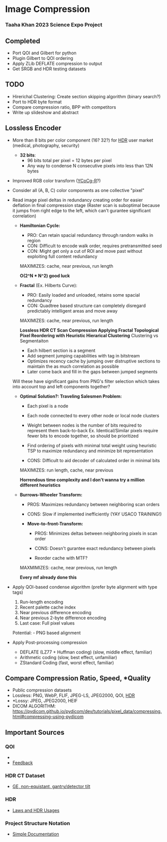
# Image Compression
### Taaha Khan 2023 Science Expo Project

## Completed
- Port QOI and Gilbert for python
- Plugin Gilbert to QOI ordering
- Apply ZLib DEFLATE compression to output
- Get SRGB and HDR testing datasets

## TODO
- Hirerichal Clustering: Create section skipping algorithm (binary search?)
- Port to HDR byte format
- Compare compression ratio, BPP with competitors
- Write up slideshow and abstract

## Lossless Encoder

- More than 8 bits per color component (16? 32?) for [HDR](https://en.wikipedia.org/wiki/Multi-exposure_HDR_capture) user market (medical, photography, security)

	- **32 bits**:
		- 96 bits total per pixel = 12 bytes per pixel
		- Any way to condense N consecutive pixels into less than 12N bytes

- Improved RGB color transform ([YCoCg-R](https://en.wikipedia.org/wiki/YCoCg#The_lifting-based_YCoCg-R_variation)?)
- Consider all (A, B, C) color components as one collective "pixel"

- Read image pixel deltas in redundancy creating order for easier deflation in final compression stage (Raster scan is suboptimal because it jumps from right edge to the left, which can't gurantee significant correlation)

	- **Hamiltonian Cycle:**
		- PRO: Can retain spacial redundancy through random walks in region
		- CON: Difficult to encode walk order, requires pretransmitted seed
		- CON: Might get only a cut of ROI and move past without exploiting full content redundancy

		MAXIMIZES: cache, near previous, run length

		**O(2^N * N^2) good luck**

	- **Fractal** (Ex. Hilberts Curve):

		- PRO: Easily loaded and unloaded, retains some spacial redundancy
		- CON: Quadtree based structure can completely disregard predictably intelligent areas and move away

		MAXIMIZES: cache, near previous, run length

		**Lossless HDR CT Scan Compression Applying Fractal Topological Pixel Reordering with Heuristic Hierarical Clustering**
		Clustering vs Segmentaiton

		- Each hilbert section is a segment
		- Add segment jumping capabilities with tag in bitstream
		- Optimizes recency cache by jumping over distruptive sections to maintain the as much correlation as possible
		- Later come back and fill in the gaps between jumped segments
		
	Will these have significant gains from PNG's filter selection which takes into account top and left components together?

	- **Optimal Solution?: Traveling Salesmen Problem:**
		- Each pixel is a node
		- Each node connected to every other node or local node clusters
		- Weight between nodes is the number of bits required to represent them back-to-back
			Ex. Identical/Similar pixels require fewer bits to encode together, so should be prioritized
		- Find ordering of pixels with minimal total weight using heuristic TSP to maximize redundancy and minimize bit representation
		
		- CONS: Difficult to aid decoder of calculated order in minimal bits

		MAXIMIZES: run length, cache, near previous

		**Horrendous time complexity and I don't wanna try a million different heuristics**

	- **Burrows-Wheeler Transform:**

		- PROS: Maximizes redundancy between neighboring scan orders
		- CONS: Slow if implemented inefficiently (YAY USACO TRAINING!)

		- **Move-to-front-Transform:**
			- PROS: Minimizes deltas between neighboring pixels in scan order
			- CONS: Doesn't gurantee exact redundancy between pixels

			- Reorder cache with MTF?

		MAXMIMIZES: cache, near previous, run length

		**Every mf already done this**
	
- Apply QOI-based condense algorithm (prefer byte alignment with type tags)
	1. Run-length encoding
	2. Recent palette cache index
	3. Near previous difference encoding
	4. Near previous 2-byte difference encoding
	5. Last case: Full pixel values

	Potential:
		- PNG based alignment

- Apply Post-processing compression
	- DEFLATE (LZ77 + Huffman coding) (slow, middle effect, familiar)
	- Arithmetic coding (slow, best effect, unfamiliar)
	- ZStandard Coding (fast, worst effect, familiar)

## Compare Compression Ratio, Speed, *Quality
- Public compression datasets
- Lossless: PNG, WebP, FLIF, JPEG-LS, JPEG2000, QOI, [HDR](https://en.wikipedia.org/wiki/Category:High_dynamic_range_file_formats)
- *Lossy: JPEG, JPEG2000, HEIF
- DICOM ALGORITHM: https://pydicom.github.io/pydicom/dev/tutorials/pixel_data/compressing.html#compressing-using-pydicom

## Important Sources

### QOI
- 
- [Feedback](https://wiesmann.codiferes.net/wordpress/archives/33156)

### HDR CT Dataset
- [GE, non-equistant, gantry/detector tilt](https://www.aliza-dicom-viewer.com/download/datasets)

### HDR
- [Laws and HDR Usages](researchgate.net/profile/David-Clunie/publication/283356591_What_is_Different_About_Medical_Image_Compression/links/56376a3708aeb786b7044b8a/What-is-Different-About-Medical-Image-Compression.pdf)

### Project Structure Notation
- [Simple Documentation](https://github.com/mitcommlab/Coding-Documentation/blob/master/File-Structure-Case-Studies.md#case-study-2-a-simple-hierarchy)
